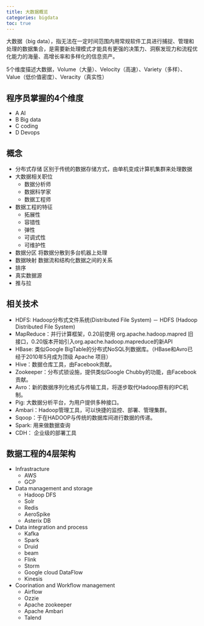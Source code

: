 ```yaml
---
title: 大数据概览
categories: bigdata
toc: true
---
```


大数据（big data），指无法在一定时间范围内用常规软件工具进行捕捉、管理和处理的数据集合，是需要新处理模式才能具有更强的决策力、洞察发现力和流程优化能力的海量、高增长率和多样化的信息资产。

5个维度描述大数据，Volume（大量）、Velocity（高速）、Variety（多样）、Value（低价值密度）、Veracity（真实性）

## 程序员掌握的4个维度

- A AI
- B Big data 
- C coding 
- D Devops

## 概念

- 分布式存储 区别于传统的数据存储方式，由单机变成计算机集群来处理数据
- 大数据相关职位
  - 数据分析师
  - 数据科学家
  - 数据工程师
- 数据工程的特征
  - 拓展性
  - 容错性
  - 弹性
  - 可调式性
  - 可维护性
- 数据分区  将数据分散到多台机器上处理
- 数据映射 数据流和结构化数据之间的关系
- 排序
- 真实数据源
- 推与拉
  

## 相关技术

- HDFS: Hadoop分布式文件系统(Distributed File System) － HDFS (Hadoop Distributed File System)
- MapReduce：并行计算框架，0.20前使用 org.apache.hadoop.mapred 旧接口，0.20版本开始引入org.apache.hadoop.mapreduce的新API
- HBase: 类似Google BigTable的分布式NoSQL列数据库。（HBase和Avro已经于2010年5月成为顶级 Apache 项目）
- Hive：数据仓库工具，由Facebook贡献。
- Zookeeper：分布式锁设施，提供类似Google Chubby的功能，由Facebook贡献。
- Avro：新的数据序列化格式与传输工具，将逐步取代Hadoop原有的IPC机制。
- Pig: 大数据分析平台，为用户提供多种接口。
- Ambari：Hadoop管理工具，可以快捷的监控、部署、管理集群。
- Sqoop：于在HADOOP与传统的数据库间进行数据的传递。
- Spark: 用来做数据查询
- CDH： 企业级的部署工具


## 数据工程的4层架构

- Infrastracture
  - AWS
  - GCP
- Data management and storage
  - Hadoop DFS
  - Solr 
  - Redis
  - AeroSpike
  - Asterix DB
- Data integration and process
  - Kafka
  - Spark
  - Druid
  - beam
  - Flink
  - Storm
  - Google cloud DataFlow
  - Kinesis
- Coorination and Workflow management
  - Airflow
  - Ozzie
  - Apache zookeeper
  - Apache Ambari
  - Talend
